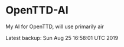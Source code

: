 # OpenTTD-AI
My AI for OpenTTD, will use primarily air

Latest backup: Sun Aug 25 16:58:01 UTC 2019
